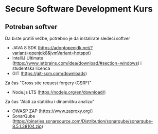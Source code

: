 # Secure Software Development Kurs

## Potreban softver

Da biste pratili vežbe, potrebno je da instalirate sledeći softver

* JAVA 8 SDK (https://adoptopenjdk.net/?variant=openjdk8&jvmVariant=hotspot)
* IntelliJ Ultimate (https://www.jetbrains.com/idea/download/#section=windows) i studentska licenca
* GIT (https://git-scm.com/downloads)

Za čas "Cross site request forgery (CSRF)"
* Node.js LTS (https://nodejs.org/en/download/)

Za čas "Alati za statičku i dinamičku analizu"
* OWASP ZAP (https://www.zaproxy.org/)
* SonarQube (https://binaries.sonarsource.com/Distribution/sonarqube/sonarqube-8.5.1.38104.zip)
